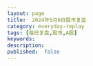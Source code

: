 ```yaml
---
layout: page
title:  2024年5月6日股市复盘
category: everyday-replay
tags: [每日复盘,股市,A股]
keywords:
description:  
published:  false
---
```





















